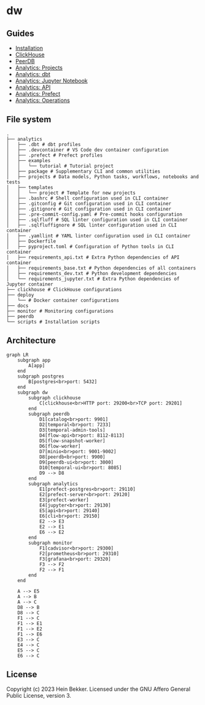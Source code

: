 # dw

## Guides

- [Installation](docs/01-install.md)
- [ClickHouse](docs/02-clickhouse.md)
- [PeerDB](docs/03-peerdb.md)
- [Analytics: Projects](docs/04-projects.md)
- [Analytics: dbt](docs/05-dbt.md)
- [Analytics: Jupyter Notebook](docs/06-jupyter.md)
- [Analytics: API](docs/07-api.md)
- [Analytics: Prefect](docs/08-prefect.md)
- [Analytics: Operations](docs/09-operations.md)

## File system

```shell
.
├── analytics
│   ├── .dbt # dbt profiles
│   ├── .devcontainer # VS Code dev container configuration
│   ├── .prefect # Prefect profiles
│   ├── examples
│   │   └── tutorial # Tutorial project
│   ├── package # Supplementary CLI and common utilities
│   ├── projects # Data models, Python tasks, workflows, notebooks and tests
│   ├── templates
│   │   └── project # Template for new projects
│   ├── .bashrc # Shell configuration used in CLI container
│   ├── .gitconfig # Git configuration used in CLI container
│   ├── .gitignore # Git configuration used in CLI container
│   ├── .pre-commit-config.yaml # Pre-commit hooks configuration
│   ├── .sqlfluff # SQL linter configuration used in CLI container
│   ├── .sqlfluffignore # SQL linter configuration used in CLI container
│   ├── .yamllint # YAML linter configuration used in CLI container
│   ├── Dockerfile
│   ├── pyproject.toml # Configuration of Python tools in CLI container
│   ├── requirements_api.txt # Extra Python dependencies of API container
│   ├── requirements_base.txt # Python dependencies of all containers
│   ├── requirements_dev.txt # Python development dependencies
│   └── requirements_jupyter.txt # Extra Python dependencies of Jupyter container
├── clickhouse # ClickHouse configurations
├── deploy
│   └── # Docker container configurations
├── docs
├── monitor # Monitoring configurations
├── peerdb
└── scripts # Installation scripts
```

## Architecture

```mermaid
graph LR
    subgraph app
        A[app]
    end
    subgraph postgres
        B[postgres<br>port: 5432]
    end
    subgraph dw
        subgraph clickhouse
            C[clickhouse<br>HTTP port: 29200<br>TCP port: 29201]
        end
        subgraph peerdb
            D1[catalog<br>port: 9901]
            D2[temporal<br>port: 7233]
            D3[temporal-admin-tools]
            D4[flow-api<br>port: 8112-8113]
            D5[flow-snapshot-worker]
            D6[flow-worker]
            D7[minio<br>port: 9001-9002]
            D8[peerdb<br>port: 9900]
            D9[peerdb-ui<br>port: 3000]
            D10[temporal-ui<br>port: 8085]
            D9 --> D8
        end
        subgraph analytics
            E1[prefect-postgres<br>port: 29110]
            E2[prefect-server<br>port: 29120]
            E3[prefect-worker]
            E4[jupyter<br>port: 29130]
            E5[api<br>port: 29140]
            E6[cli<br>port: 29150]
            E2 --> E3
            E2 --> E1
            E6 --> E2
        end
        subgraph monitor
            F1[cadvisor<br>port: 29300]
            F2[prometheus<br>port: 29310]
            F3[grafana<br>port: 29320]
            F3 --> F2
            F2 --> F1
        end
    end

    A --> E5
    A --> B
    A --> C
    D8 --> B
    D8 --> C
    F1 --> C
    F1 --> E1
    F1 --> E2
    F1 --> E6
    E3 --> C
    E4 --> C
    E5 --> C
    E6 --> C
```

## License

Copyright (c) 2023 Hein Bekker. Licensed under the GNU Affero General Public License, version 3.
